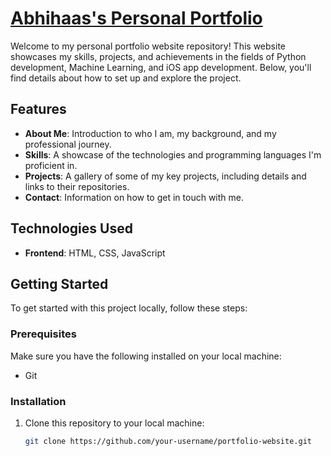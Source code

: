 # [Abhihaas's Personal Portfolio]( https://abhihaas9391.github.io/ppw_new/)

Welcome to my personal portfolio website repository! This website showcases my skills, projects, and achievements in the fields of Python development, Machine Learning, and iOS app development. Below, you'll find details about how to set up and explore the project.

## Features

- **About Me**: Introduction to who I am, my background, and my professional journey.
- **Skills**: A showcase of the technologies and programming languages I'm proficient in.
- **Projects**: A gallery of some of my key projects, including details and links to their repositories.
- **Contact**: Information on how to get in touch with me.

## Technologies Used

- **Frontend**: HTML, CSS, JavaScript

## Getting Started

To get started with this project locally, follow these steps:

### Prerequisites

Make sure you have the following installed on your local machine:

- Git

### Installation

1. Clone this repository to your local machine:
   ```bash
   git clone https://github.com/your-username/portfolio-website.git


